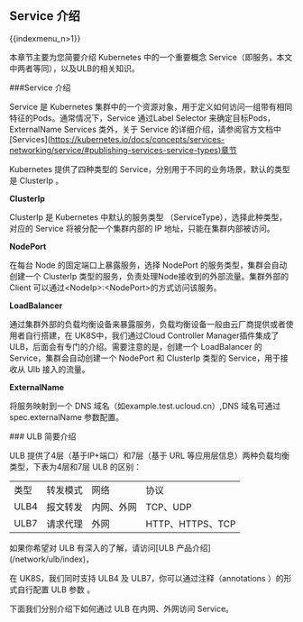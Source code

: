 ## Service 介绍

{{indexmenu_n>1}}

本章节主要为您简要介绍 Kubernetes 中的一个重要概念 Service（即服务，本文中两者等同），以及ULB的相关知识。

\#\#\#Service 介绍

Service 是 Kubernetes 集群中的一个资源对象，用于定义如何访问一组带有相同特征的Pods。通常情况下，Service
通过Label Selector 来确定目标Pods，ExternalName Services 类外，关于 Service
的详细介绍，请参阅官方文档中
\[Services\](<https://kubernetes.io/docs/concepts/services-networking/service/#publishing-services-service-types)章节>

Kubernetes 提供了四种类型的 Service，分别用于不同的业务场景，默认的类型是 ClusterIp 。

**ClusterIp**

ClusterIp 是 Kubernetes 中默认的服务类型 （ServiceType），选择此种类型，对应的 Service
将被分配一个集群内部的 IP 地址，只能在集群内部被访问。

**NodePort**

在每台 Node 的固定端口上暴露服务，选择 NodePort 的服务类型，集群会自动创建一个 ClusterIp
类型的服务，负责处理Node接收到的外部流量。集群外部的 Client
可以通过\<NodeIp\>:\<NodePort\>的方式访问该服务。

**LoadBalancer**

通过集群外部的负载均衡设备来暴露服务，负载均衡设备一般由云厂商提供或者使用者自行搭建，在 UK8S中，我们通过Cloud Controller
Manager插件集成了 ULB，后面会有专门的介绍。需要注意的是，创建一个 LoadBalancer 的 Service，集群会自动创建一个
NodePort 和 ClusterIp 类型的 Service，用于接收从 Ulb 接入的流量。

**ExternalName**

将服务映射到一个 DNS 域名（如example.test.ucloud.cn）,DNS 域名可通过 spec.externalName
参数配置。

\#\#\# ULB 简要介绍

ULB 提供了4层（基于IP+端口）和7层（基于 URL 等应用层信息）两种负载均衡类型，下表为4层和7层 ULB 的区别：

|      |      |       |                |
| ---- | ---- | ----- | -------------- |
| 类型   | 转发模式 | 网络    | 协议             |
| ULB4 | 报文转发 | 内网、外网 | TCP、UDP        |
| ULB7 | 请求代理 | 外网    | HTTP、HTTPS、TCP |

如果你希望对 ULB 有深入的了解，请访问\[ULB 产品介绍\](/network/ulb/index)，

在 UK8S，我们同时支持 ULB4 及 ULB7，你可以通过注释（annotations ）的形式自行配置 ULB 参数 。

下面我们分别介绍下如何通过 ULB 在内网、外网访问 Service。
